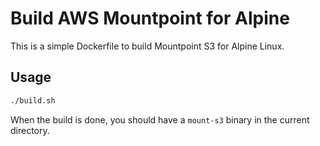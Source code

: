 # Build AWS Mountpoint for Alpine

This is a simple Dockerfile to build Mountpoint S3 for Alpine Linux.

## Usage

```bash
./build.sh
```

When the build is done, you should have a `mount-s3` binary in the current directory.
